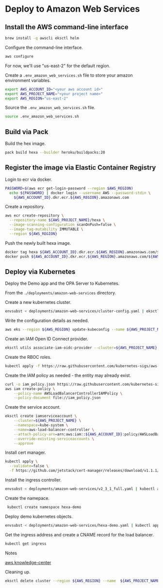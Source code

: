 # Deploy to Amazon Web Services

## Install the AWS command-line interface

```bash
brew install -q awscli eksctl helm
```

Configure the command-line interface.

```bash
aws configure
 ```

For now, we'll use "us-east-2" for the default region.

Create a `.env_amazon_web_services.sh` file to store your amazon environment variables.

```bash
export AWS_ACCOUNT_ID="<your aws account id>"
export AWS_PROJECT_NAME="<your project name>"
export AWS_REGION="us-east-2"
```

Source the `.env_amazon_web_services.sh` file.

```bash
source .env_amazon_web_services.sh
```

## Build via Pack

Build the hex image.

```bash
pack build hexa --builder heroku/buildpacks:20
```

## Register the image via Elastic Container Registry

Login to ecr via docker.

```bash
PASSWORD=$(aws ecr get-login-password --region $AWS_REGION)
  echo ${PASSWORD} | docker login --username AWS --password-stdin \
    ${AWS_ACCOUNT_ID}.dkr.ecr.${AWS_REGION}.amazonaws.com
```

Create a repository.

```bash
aws ecr create-repository \
  --repository-name ${AWS_PROJECT_NAME}/hexa \
  --image-scanning-configuration scanOnPush=false \
  --image-tag-mutability IMMUTABLE \
  --region ${AWS_REGION}
```

Push the newly built hexa image.

```bash
docker tag hexa ${AWS_ACCOUNT_ID}.dkr.ecr.${AWS_REGION}.amazonaws.com/${AWS_PROJECT_NAME}/hexa:latest
docker push ${AWS_ACCOUNT_ID}.dkr.ecr.${AWS_REGION}.amazonaws.com/${AWS_PROJECT_NAME}/hexa:latest
```

## Deploy via Kubernetes

Deploy the Demo app and the OPA Server to Kubernetes.

From the `./deployments/amazon-web-services` directory.

Create a new kubernetes cluster.

```bash
envsubst < deployments/amazon-web-services/cluster-config.yaml | eksctl create cluster -f -
```

Write the configuration details as needed.

```bash
aws eks --region ${AWS_REGION} update-kubeconfig --name ${AWS_PROJECT_NAME}
````

Create an IAM Open ID Connect provider.

```bash
eksctl utils associate-iam-oidc-provider --cluster=${AWS_PROJECT_NAME} --region=${AWS_REGION} --approve
```

Create the RBOC roles.

```bash
kubectl apply -f https://raw.githubusercontent.com/kubernetes-sigs/aws-alb-ingress-controller/v1.1.4/docs/examples/rbac-role.yaml
```

Create the IAM policy as needed - the entity may already exist.  

```bash
curl -o iam_policy.json https://raw.githubusercontent.com/kubernetes-sigs/aws-load-balancer-controller/v2.3.1/docs/install/iam_policy.json
aws iam create-policy \
    --policy-name AWSLoadBalancerControllerIAMPolicy \
    --policy-document file://iam_policy.json
```

Create the service account.

```bash
eksctl create iamserviceaccount \
    --cluster=${AWS_PROJECT_NAME} \
    --namespace=kube-system \
    --name=aws-load-balancer-controller \
    --attach-policy-arn=arn:aws:iam::${AWS_ACCOUNT_ID}:policy/AWSLoadBalancerControllerIAMPolicy \
    --override-existing-serviceaccounts \
    --approve
```

Install cert manager.

```bash
kubectl apply \
  --validate=false \
  -f https://github.com/jetstack/cert-manager/releases/download/v1.1.1/cert-manager.yaml
```

Install the ingress controller.

```bash
envsubst < deployments/amazon-web-services/v2_3_1_full.yaml | kubectl apply -f -
```

Create the namepace.

```bash
 kubectl create namespace hexa-demo
 ```

Deploy demo kubernetes objects.

```bash
envsubst < deployments/amazon-web-services/hexa-demo.yaml | kubectl apply -f -
````

Get the ingress address and create a CNAME record for the load balancer.

```bash
kubectl get ingress
````

Notes

[aws knowledge-center](https://aws.amazon.com/premiumsupport/knowledge-center/eks-alb-ingress-controller-fargate/)

Cleaning up.

```bash
eksctl delete cluster --region ${AWS_REGION} --name  ${AWS_PROJECT_NAME}
```
